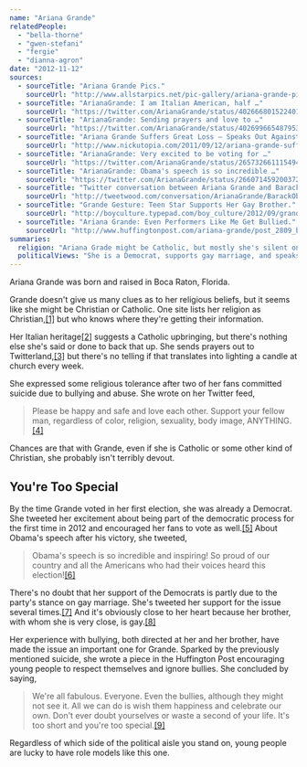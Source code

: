 ```yaml
---
name: "Ariana Grande"
relatedPeople:
  - "bella-thorne"
  - "gwen-stefani"
  - "fergie"
  - "dianna-agron"
date: "2012-11-12"
sources:
  - sourceTitle: "Ariana Grande Pics."
    sourceUrl: "http://www.allstarpics.net/pic-gallery/ariana-grande-pics.htm"
  - sourceTitle: "ArianaGrande: I am Italian American, half …"
    sourceUrl: "https://twitter.com/ArianaGrande/status/40266680152240128"
  - sourceTitle: "ArianaGrande: Sending prayers and love to …"
    sourceUrl: "https://twitter.com/ArianaGrande/status/40269966548795392"
  - sourceTitle: "Ariana Grande Suffers Great Loss – Speaks Out Against Violence and Bullying."
    sourceUrl: "http://www.nickutopia.com/2011/09/12/ariana-grande-suffers-great-loss-speaks-out-against-violence-and-bullying/"
  - sourceTitle: "ArianaGrande: Very excited to be voting for …"
    sourceUrl: "https://twitter.com/ArianaGrande/status/265732661115494401"
  - sourceTitle: "ArianaGrande: Obama's speech is so incredible …"
    sourceUrl: "https://twitter.com/ArianaGrande/status/266071459200372737"
  - sourceTitle: "Twitter conversation between Ariana Grande and Barack Obama."
    sourceUrl: "http://tweetwood.com/conversation/ArianaGrande/BarackObama"
  - sourceTitle: "Grande Gesture: Teen Star Supports Her Gay Brother."
    sourceUrl: "http://boyculture.typepad.com/boy_culture/2012/09/grande-gesture-teen-star-supports-her-gay-brother.html"
  - sourceTitle: "Ariana Grande: Even Performers Like Me Get Bullied."
    sourceUrl: "http://www.huffingtonpost.com/ariana-grande/post_2809_b_1193895.html"
summaries:
  religion: "Ariana Grade might be Catholic, but mostly she's silent on religion."
  politicalViews: "She is a Democrat, supports gay marriage, and speaks out against bullying."
---
```


Ariana Grande was born and raised in Boca Raton, Florida.

Grande doesn't give us many clues as to her religious beliefs, but it seems like she might be Christian or Catholic. One site lists her religion as Christian,<a class="source-citation" href="#http%3A%2F%2Fwww.allstarpics.net%2Fpic-gallery%2Fariana-grande-pics.htm" title="Ariana Grande Pics.">[1]</a> but who knows where they're getting their information.

Her Italian heritage<a class="source-citation" href="#https%3A%2F%2Ftwitter.com%2FArianaGrande%2Fstatus%2F40266680152240128" title="ArianaGrande: I am Italian American, half …">[2]</a> suggests a Catholic upbringing, but there's nothing else she's said or done to back that up. She sends prayers out to Twitterland,<a class="source-citation" href="#https%3A%2F%2Ftwitter.com%2FArianaGrande%2Fstatus%2F40269966548795392" title="ArianaGrande: Sending prayers and love to …">[3]</a> but there's no telling if that translates into lighting a candle at church every week.

She expressed some religious tolerance after two of her fans committed suicide due to bullying and abuse. She wrote on her Twitter feed,

>Please be happy and safe and love each other. Support your fellow man, regardless of color, religion, sexuality, body image, ANYTHING.<a class="source-citation" href="#http%3A%2F%2Fwww.nickutopia.com%2F2011%2F09%2F12%2Fariana-grande-suffers-great-loss-speaks-out-against-violence-and-bullying%2F" title="Ariana Grande Suffers Great Loss – Speaks Out Against Violence and Bullying.">[4]</a>

Chances are that with Grande, even if she is Catholic or some other kind of Christian, she probably isn't terribly devout.


## You're Too Special

By the time Grande voted in her first election, she was already a Democrat. She tweeted her excitement about being part of the democratic process for the first time in 2012 and encouraged her fans to vote as well.<a class="source-citation" href="#https%3A%2F%2Ftwitter.com%2FArianaGrande%2Fstatus%2F265732661115494401" title="ArianaGrande: Very excited to be voting for …">[5]</a> About Obama's speech after his victory, she tweeted,

>Obama's speech is so incredible and inspiring! So proud of our country and all the Americans who had their voices heard this election!<a class="source-citation" href="#https%3A%2F%2Ftwitter.com%2FArianaGrande%2Fstatus%2F266071459200372737" title="ArianaGrande: Obama&apos;s speech is so incredible …">[6]</a>

There's no doubt that her support of the Democrats is partly due to the party's stance on gay marriage. She's tweeted her support for the issue several times.<a class="source-citation" href="#http%3A%2F%2Ftweetwood.com%2Fconversation%2FArianaGrande%2FBarackObama" title="Twitter conversation between Ariana Grande and Barack Obama.">[7]</a> And it's obviously close to her heart because her brother, with whom she is very close, is gay.<a class="source-citation" href="#http%3A%2F%2Fboyculture.typepad.com%2Fboy_culture%2F2012%2F09%2Fgrande-gesture-teen-star-supports-her-gay-brother.html" title="Grande Gesture: Teen Star Supports Her Gay Brother.">[8]</a>

Her experience with bullying, both directed at her and her brother, have made the issue an important one for Grande. Sparked by the previously mentioned suicide, she wrote a piece in the Huffington Post encouraging young people to respect themselves and ignore bullies. She concluded by saying,

>We're all fabulous. Everyone. Even the bullies, although they might not see it. All we can do is wish them happiness and celebrate our own. Don't ever doubt yourselves or waste a second of your life. It's too short and you're too special.<a class="source-citation" href="#http%3A%2F%2Fwww.huffingtonpost.com%2Fariana-grande%2Fpost_2809_b_1193895.html" title="Ariana Grande: Even Performers Like Me Get Bullied.">[9]</a>

Regardless of which side of the political aisle you stand on, young people are lucky to have role models like this one.